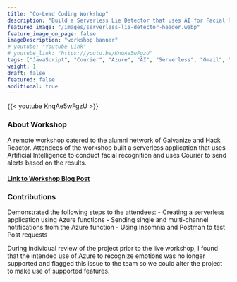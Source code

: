 ```yaml
---
title: "Co-Lead Coding Workshop"
description: "Build a Serverless Lie Detector that uses AI for Facial Recognition"
featured_image: "/images/serverless-lie-detector-header.webp"
feature_image_on_page: false
imageDescription: "workshop banner"
# youtube: "Youtube Link"
# youtube_link: "https://youtu.be/KnqAe5wFgzU"
tags: ["JavaScript", "Courier", "Azure", "AI", "Serverless", "Gmail", "Twilio", "REST Client"]
weight: 1
draft: false
featured: false
additional: true
---
```

{{< youtube KnqAe5wFgzU >}}

### About Workshop

A remote workshop catered to the alumni network of Galvanize and Hack Reactor. Attendees of the workshop built a serverless application that uses Artificial Intelligence to conduct facial recognition and uses Courier to send alerts based on the results. 


#### [Link to Workshop Blog Post](https://www.courier.com/blog/serverless-lie-detector-facial-recognition/)

### Contributions

Demonstrated the following steps to the attendees:
    - Creating a serverless application using Azure functions
    - Sending single and multi-channel notifications from the Azure function
    - Using Insomnia and Postman to test Post requests

During individual review of the project prior to the live workshop, I found that the intended use of Azure to recognize emotions was no longer supported and flagged this issue to the team so we could alter the project to make use of supported features. 

